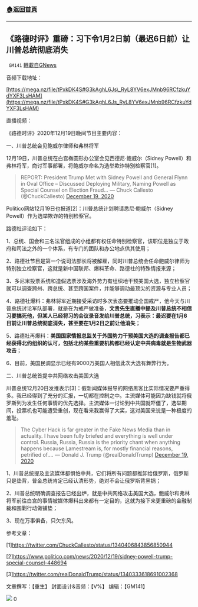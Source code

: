 ###  [:house:返回首頁](https://github.com/ourhimalayas/txt)
---

## 《路德时评》重磅：习下令1月2日前（最迟6日前）让川普总统彻底消失
` GM141` [轉載自GNews](https://gnews.org/zh-hans/668618/)

音频下载地址：

[https://mega.nz/file/tPxkDK4S#G3kAghL6Js\_RyL8YV6exJMnb96RCfzkuYdYXF3LsHAM](https://mega.nz/file/tPxkDK4S#G3kAghL6Js_RyL8YV6exJMnb96RCfzkuYdYXF3LsHAM)

直播视频：





《路德时评》2020年12月19日晚间节目主要内容：

一、川普总统会见鲍威尔律师和弗林将军

12月19日，川普总统在白宫椭圆形办公室会见西德尼·鲍威尔（Sidney Powell）和弗林将军，商讨军事部署，将鲍威尔命名为选举欺诈特别检察官[1]。



> REPORT: President Trump Met with Sidney Powell and General Flynn in Oval Office – Discussed Deploying Military, Naming Powell as Special Counsel on Election Fraud…
> — Chuck Callesto (@ChuckCallesto) [December 19, 2020](https://twitter.com/ChuckCallesto/status/1340406843856850944?ref_src=twsrc%5Etfw)



Politico网站12月19日也报道[2]：川普总统计划聘请悉尼·鲍威尔（Sidney Powell）作为选举欺诈的特别检察官。

路德社评论如下：

1、总统、国会和三名法官组成的小组都有权任命特别检察官，该职位是独立于政府和司法之外的一个体系，有专门的团队和办公地点供其使用；

2、路德社节目是第一个说司法部长将被解雇，同时川普总统会任命鲍威尔律师为特别独立检察官，这就是新中国联邦、爆料革命、路德社的特殊情报来源；

3、多尼米投票系统和造假选票涉及海外势力有组织地干预美国大选，独立检察官就可以调查跨州、跨总统、甚至跨国案件，并能够调动最顶尖的资源与专业人员；

4、路德社爆料：弗林将军近期接受采访时多次表态要推动全国戒严，他今天与川普总统讨论军队部署，就是在为戒严做准备，**文贵先生直播中提及川普总统不相信习要搞死他，但某人已经将习的会议录音发给川普总统，习表示：最迟要在1月6日前让川普总统彻底消失，甚至要在1月2日之前让他消失**；

5、路德社再爆料：**美国国家情报总监关于外国势力干预美国大选的调查报告都已经获得北约组织的认可，包括北约某些重要机构都已经认定中共病毒就是生物武器攻击**；

6、目前，美国民调显示已经有9000万美国人相信此次大选有舞弊行为。



二、川普总统首提中共网络攻击美国大选

川普总统12月20日发推表示[3]：假新闻媒体报导的网络黑客比实际情况要严重得多。我已经得到了充分的汇报，一切都在控制之中。主流媒体可能因为缺钱就将俄罗斯列为发生任何事情的优先选择。主流媒体一讨论到中共国就吓僵了，选举期间，投票机也可能遭受重创，现在看来我赢得了大奖，这对美国来说是一种极度的羞耻。





> The Cyber Hack is far greater in the Fake News Media than in actuality. I have been fully briefed and everything is well under control. Russia, Russia, Russia is the priority chant when anything happens because Lamestream is, for mostly financial reasons, petrified of….
> — Donald J. Trump (@realDonaldTrump) [December 19, 2020](https://twitter.com/realDonaldTrump/status/1340333618691002368?ref_src=twsrc%5Etfw)





1、川普总统提及主流媒体都惧怕中共，它们将所有问题都推卸给俄罗斯，俄罗斯只是垫背，普金总统肯定已经认清形势，绝对不会让俄罗斯背黑锅；

2、川普总统明确调查报告已经出炉，就是中共网络攻击美国大选，鲍威尔和弗林将军前往白宫的事情被媒体爆料出来都有一定目的，这就为接下来更重磅的金融制裁和围剿行动做铺垫；

3、现在万事俱备，只欠东风。





参考文章：

[1]https://twitter.com/ChuckCallesto/status/1340406843856850944

[2]https://www.politico.com/news/2020/12/19/sidney-powell-trump-special-counsel-448694

[3]https://twitter.com/realDonaldTrump/status/1340333618691002368

文章撰写：【重生】  封面设计&音频：【V%】  编辑：【GM141】


![]()![](https://gnews-media-offload.s3.amazonaws.com/wp-content/uploads/2020/12/14081816/%E7%8E%AB%E7%91%B0%E5%9B%AD%E5%95%86%E6%A0%87.png)
0

